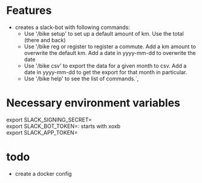 # Features
* creates a slack-bot with following commands:  
    *  Use '/bike setup' to set up a default amount of km. Use the total (there and back)
    * Use '/bike reg or register to register a commute. Add a km amount to overwrite the default km. Add a date in yyyy-mm-dd to overwrite the date
    * Use '/bike csv' to export the data for a given month to csv. Add a date in yyyy-mm-dd to get the export for that month in particular.
    * Use '/bike help' to see the list of commands.`,


# Necessary environment variables  
export SLACK_SIGNING_SECRET=<your-signing-secret>  
export SLACK_BOT_TOKEN=<your-bot-token>: starts with xoxb  
export SLACK_APP_TOKEN=<your-app-token>  

# todo
* create a docker config